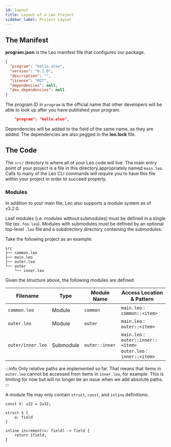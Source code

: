 ```yaml
---
id: layout 
title: Layout of a Leo Project
sidebar_label: Project Layout
---
```

[general tags]: # (project, project_layout, manifest, module)

## The Manifest

**program.json** is the Leo manifest file that configures our package.
```json title="program.json"
{
  "program": "hello.aleo",
  "version": "0.1.0",
  "description": "",
  "license": "MIT",
  "dependencies": null,
  "dev_dependencies": null
}
```

The program ID in `program` is the official name that other developers will be able to look up after you have published your program.
```json
    "program": "hello.aleo",
```

Dependencies will be added to the field of the same name, as they are added. The dependencies are also pegged in the **leo.lock** file.

## The Code

The `src/` directory is where all of your Leo code will live.  The main entry point of your project is a file in this directory.appropriately named `main.leo`.  Calls to many of the Leo CLI commands will require you to have this file within your project in order to succeed properly.


### Modules 

In addition to your main file, Leo also supports a module system as of v3.2.0.

Leaf modules (i.e. modules without submodules) must be defined in a single file (ex. `foo.leo`).  Modules with submodules must be defined by an optional top-level `.leo` file and a subdirectory directory containing the submodules:


Take the following project as an example:
```
src
├── common.leo
├── main.leo
├── outer.leo
└── outer
    └── inner.leo
```

Given the structure above, the following modules are defined:

| Filename | Type | Module Name | Access Location & Pattern |
| -------- | ---- | ----------- | ------------------------- |
| `common.leo` | Module | `common` | `main.leo` : `common::<item>`  |
| `outer.leo` | Module | `outer` | `main.leo` : `outer::<item>` |
| `outer/inner.leo` | Submodule | `outer::inner` |`main.leo` : `outer::inner::<item>` <br> `outer.leo` : `inner::<item>`|

:::info
Only relative paths are implemented so far. That means that items in `outer.leo` cannot be accessed from items in `inner.leo`, for example. This is limiting for now but will no longer be an issue when we add absolute paths.
:::


A module file may only contain `struct`, `const`, and `inline` definitions:

```leo
const X: u32 = 2u32;

struct S {
    a: field
}

inline increment(x: field) -> field {
    return 1field;
}
```


<!-- 

## The Tests

TODO

## The Build and Outputs

Only generated when the project is compiled.  Removed when `leo clean` is called. 

TODO

-->
